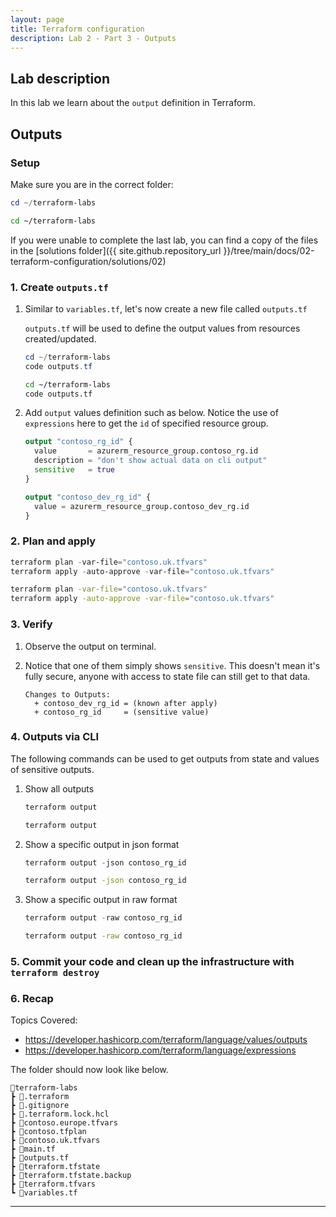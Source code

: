 ```yaml
---
layout: page
title: Terraform configuration
description: Lab 2 - Part 3 - Outputs
---
```


## Lab description

In this lab we learn about the `output` definition in Terraform.

## Outputs

### Setup

Make sure you are in the correct folder:

```powershell
cd ~/terraform-labs
```

```bash
cd ~/terraform-labs
```

If you were unable to complete the last lab, you can find a copy of the files in the [solutions folder]({{ site.github.repository_url }}/tree/main/docs/02-terraform-configuration/solutions/02)

### 1. Create `outputs.tf`

1. Similar to `variables.tf`, let's now create a new file called `outputs.tf`

    `outputs.tf` will be used to define the output values from resources created/updated.

    ```powershell
    cd ~/terraform-labs
    code outputs.tf
    ```

    ```bash
    cd ~/terraform-labs
    code outputs.tf
    ```

2. Add `output` values definition such as below. Notice the use of `expressions` here to get the `id` of specified resource group.

    ```terraform
    output "contoso_rg_id" {
      value       = azurerm_resource_group.contoso_rg.id
      description = "don't show actual data on cli output"
      sensitive   = true
    }
    
    output "contoso_dev_rg_id" {
      value = azurerm_resource_group.contoso_dev_rg.id
    }
    ```

### 2. Plan and apply

```powershell
terraform plan -var-file="contoso.uk.tfvars"
terraform apply -auto-approve -var-file="contoso.uk.tfvars"
```

```bash
terraform plan -var-file="contoso.uk.tfvars"
terraform apply -auto-approve -var-file="contoso.uk.tfvars"
```

### 3. Verify

1. Observe the output on terminal.
2. Notice that one of them simply shows `sensitive`. This doesn't mean it's fully secure, anyone with access to state file can still get to that data.

    ```text
    Changes to Outputs:
      + contoso_dev_rg_id = (known after apply)
      + contoso_rg_id     = (sensitive value)
    ```

### 4. Outputs via CLI

The following commands can be used to get outputs from state and values of sensitive outputs.

1. Show all outputs

    ```powershell
    terraform output
    ```

    ```bash
    terraform output
    ```

2. Show a specific output in json format

    ```powershell
    terraform output -json contoso_rg_id
    ```

    ```bash
    terraform output -json contoso_rg_id
    ```

3. Show a specific output in raw format

    ```powershell
    terraform output -raw contoso_rg_id
    ```

    ```bash
    terraform output -raw contoso_rg_id
    ```

### 5. Commit your code and clean up the infrastructure with `terraform destroy`

### 6. Recap

Topics Covered:

* <https://developer.hashicorp.com/terraform/language/values/outputs>
* <https://developer.hashicorp.com/terraform/language/expressions>

The folder should now look like below.

```text
📂terraform-labs
┣ 📂.terraform
┣ 📜.gitignore
┣ 📜.terraform.lock.hcl
┣ 📜contoso.europe.tfvars
┣ 📜contoso.tfplan
┣ 📜contoso.uk.tfvars
┣ 📜main.tf
┣ 📜outputs.tf
┣ 📜terraform.tfstate
┣ 📜terraform.tfstate.backup
┣ 📜terraform.tfvars
┗ 📜variables.tf
```

---
